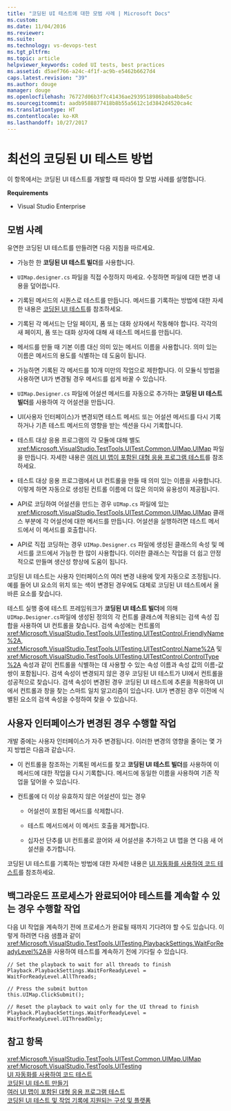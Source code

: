 ```yaml
---
title: "코딩된 UI 테스트에 대한 모범 사례 | Microsoft Docs"
ms.custom: 
ms.date: 11/04/2016
ms.reviewer: 
ms.suite: 
ms.technology: vs-devops-test
ms.tgt_pltfrm: 
ms.topic: article
helpviewer_keywords: coded UI tests, best practices
ms.assetid: d5aef766-a24c-4f1f-ac9b-e5462b6627d4
caps.latest.revision: "39"
ms.author: douge
manager: douge
ms.openlocfilehash: 76727d06b3f7c41436ae2939518986baba4b8e5c
ms.sourcegitcommit: aadb9588877418b8b55a5612c1d3842d4520ca4c
ms.translationtype: HT
ms.contentlocale: ko-KR
ms.lasthandoff: 10/27/2017
---
```

# <a name="best-practices-for-coded-ui-tests"></a>최선의 코딩된 UI 테스트 방법
이 항목에서는 코딩된 UI 테스트를 개발할 때 따라야 할 모범 사례를 설명합니다.  
  
 **Requirements**  
  
-   Visual Studio Enterprise  
  
## <a name="best-practices"></a>모범 사례  
 유연한 코딩된 UI 테스트를 만들려면 다음 지침을 따르세요.  
  
-   가능한 한 **코딩된 UI 테스트 빌더**를 사용합니다.  
  
-   `UIMap.designer.cs` 파일을 직접 수정하지 마세요. 수정하면 파일에 대한 변경 내용을 덮어씁니다.  
  
-   기록된 메서드의 시퀀스로 테스트를 만듭니다. 메서드를 기록하는 방법에 대한 자세한 내용은 [코딩된 UI 테스트](../test/use-ui-automation-to-test-your-code.md#VerifyingCodeUsingCUITCreate)를 참조하세요.  
  
-   기록된 각 메서드는 단일 페이지, 폼 또는 대화 상자에서 작동해야 합니다. 각각의 새 페이지, 폼 또는 대화 상자에 대해 새 테스트 메서드를 만듭니다.  
  
-   메서드를 만들 때 기본 이름 대신 의미 있는 메서드 이름을 사용합니다. 의미 있는 이름은 메서드의 용도를 식별하는 데 도움이 됩니다.  
  
-   가능하면 기록된 각 메서드를 10개 미만의 작업으로 제한합니다. 이 모듈식 방법을 사용하면 UI가 변경될 경우 메서드를 쉽게 바꿀 수 있습니다.  
  
-   `UIMap.Designer.cs` 파일에 어설션 메서드를 자동으로 추가하는 **코딩된 UI 테스트 빌더**를 사용하여 각 어설션을 만듭니다.  
  
-   UI(사용자 인터페이스)가 변경되면 테스트 메서드 또는 어설션 메서드를 다시 기록하거나 기존 테스트 메서드의 영향을 받는 섹션을 다시 기록합니다.  
  
-   테스트 대상 응용 프로그램의 각 모듈에 대해 별도 <xref:Microsoft.VisualStudio.TestTools.UITest.Common.UIMap.UIMap> 파일을 만듭니다. 자세한 내용은 [여러 UI 맵이 포함된 대형 응용 프로그램 테스트](../test/testing-a-large-application-with-multiple-ui-maps.md)를 참조하세요.  
  
-   테스트 대상 응용 프로그램에서 UI 컨트롤을 만들 때 의미 있는 이름을 사용합니다. 이렇게 하면 자동으로 생성된 컨트롤 이름에 더 많은 의미와 유용성이 제공됩니다.  
  
-   API로 코딩하여 어설션을 만드는 경우 `UIMap.cs` 파일에 있는 <xref:Microsoft.VisualStudio.TestTools.UITest.Common.UIMap.UIMap> 클래스 부분에 각 어설션에 대한 메서드를 만듭니다. 어설션을 실행하려면 테스트 메서드에서 이 메서드를 호출합니다.  
  
-   API로 직접 코딩하는 경우 `UIMap.Designer.cs` 파일에 생성된 클래스의 속성 및 메서드를 코드에서 가능한 한 많이 사용합니다. 이러한 클래스는 작업을 더 쉽고 안정적으로 만들며 생산성 향상에 도움이 됩니다.  
  
 코딩된 UI 테스트는 사용자 인터페이스의 여러 변경 내용에 맞게 자동으로 조정됩니다. 예를 들어 UI 요소의 위치 또는 색이 변경된 경우에도 대체로 코딩된 UI 테스트에서 올바른 요소를 찾습니다.  
  
 테스트 실행 중에 테스트 프레임워크가 **코딩된 UI 테스트 빌더**에 의해 `UIMap.Designer.cs`파일에 생성된 정의의 각 컨트롤 클래스에 적용되는 검색 속성 집합을 사용하여 UI 컨트롤을 찾습니다. 검색 속성에는 컨트롤의 <xref:Microsoft.VisualStudio.TestTools.UITesting.UITestControl.FriendlyName%2A>, <xref:Microsoft.VisualStudio.TestTools.UITesting.UITestControl.Name%2A> 및 <xref:Microsoft.VisualStudio.TestTools.UITesting.UITestControl.ControlType%2A> 속성과 같이 컨트롤을 식별하는 데 사용할 수 있는 속성 이름과 속성 값의 이름-값 쌍이 포함됩니다. 검색 속성이 변경되지 않은 경우 코딩된 UI 테스트가 UI에서 컨트롤을 성공적으로 찾습니다. 검색 속성이 변경된 경우 코딩된 UI 테스트에 추론을 적용하여 UI에서 컨트롤과 창을 찾는 스마트 일치 알고리즘이 있습니다. UI가 변경된 경우 이전에 식별된 요소의 검색 속성을 수정하여 찾을 수 있습니다.  
  
## <a name="what-to-do-if-your-user-interface-changes"></a>사용자 인터페이스가 변경된 경우 수행할 작업  
 개발 중에는 사용자 인터페이스가 자주 변경됩니다. 이러한 변경의 영향을 줄이는 몇 가지 방법은 다음과 같습니다.  
  
-   이 컨트롤을 참조하는 기록된 메서드를 찾고 **코딩된 UI 테스트 빌더**를 사용하여 이 메서드에 대한 작업을 다시 기록합니다. 메서드에 동일한 이름을 사용하여 기존 작업을 덮어쓸 수 있습니다.  
  
-   컨트롤에 더 이상 유효하지 않은 어설션이 있는 경우  
  
    -   어설션이 포함된 메서드를 삭제합니다.  
  
    -   테스트 메서드에서 이 메서드 호출을 제거합니다.  
  
    -   십자선 단추를 UI 컨트롤로 끌어와 새 어설션을 추가하고 UI 맵을 연 다음 새 어설션을 추가합니다.  
  
 코딩된 UI 테스트를 기록하는 방법에 대한 자세한 내용은 [UI 자동화를 사용하여 코드 테스트](../test/use-ui-automation-to-test-your-code.md)를 참조하세요.  
  
## <a name="what-to-do-if-a-background-process-needs-to-complete-before-the-test-can-continue"></a>백그라운드 프로세스가 완료되어야 테스트를 계속할 수 있는 경우 수행할 작업  
 다음 UI 작업을 계속하기 전에 프로세스가 완료될 때까지 기다려야 할 수도 있습니다. 이렇게 하려면 다음 샘플과 같이 <xref:Microsoft.VisualStudio.TestTools.UITesting.PlaybackSettings.WaitForReadyLevel%2A>을 사용하여 테스트를 계속하기 전에 기다릴 수 있습니다.  
  
```  
// Set the playback to wait for all threads to finish  
Playback.PlaybackSettings.WaitForReadyLevel = WaitForReadyLevel.AllThreads;  
  
// Press the submit button  
this.UIMap.ClickSubmit();  
  
// Reset the playback to wait only for the UI thread to finish  
Playback.PlaybackSettings.WaitForReadyLevel = WaitForReadyLevel.UIThreadOnly;  
```  
  
## <a name="see-also"></a>참고 항목  
 <xref:Microsoft.VisualStudio.TestTools.UITest.Common.UIMap.UIMap>   
 <xref:Microsoft.VisualStudio.TestTools.UITesting>   
 [UI 자동화를 사용하여 코드 테스트](../test/use-ui-automation-to-test-your-code.md)   
 [코딩된 UI 테스트 만들기](../test/use-ui-automation-to-test-your-code.md#VerifyingCodeUsingCUITCreate)   
 [여러 UI 맵이 포함된 대형 응용 프로그램 테스트](../test/testing-a-large-application-with-multiple-ui-maps.md)   
 [코딩된 UI 테스트 및 작업 기록에 지원되는 구성 및 플랫폼](../test/supported-configurations-and-platforms-for-coded-ui-tests-and-action-recordings.md)
